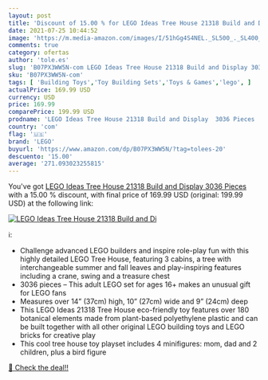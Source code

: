 ```yaml
---
layout: post
title: 'Discount of 15.00 % for LEGO Ideas Tree House 21318 Build and Di'
date: 2021-07-25 10:44:52
image: 'https://m.media-amazon.com/images/I/51hGg4S4NEL._SL500_._SL400_.jpg'
comments: true
category: ofertas
author: 'tole.es'
slug: 'B07PX3WW5N-com LEGO Ideas Tree House 21318 Build and Display 3036 Pieces'
sku: 'B07PX3WW5N-com'
tags: [ 'Building Toys','Toy Building Sets','Toys & Games','lego', ]
actualPrice: 169.99 USD
currency: USD
price: 169.99
comparePrice: 199.99 USD
prodname: 'LEGO Ideas Tree House 21318 Build and Display  3036 Pieces '
country: 'com'
flag: '🇺🇸'
brand: 'LEGO'
buyurl: 'https://www.amazon.com/dp/B07PX3WW5N/?tag=tolees-20'
descuento: '15.00'
average: '271.093023255815'
---
```


You've got [LEGO Ideas Tree House 21318 Build and Display  3036 Pieces ](https://www.amazon.com/dp/B07PX3WW5N/?tag=tolees-20) with a  15.00 % discount, with final price of 169.99 USD (original: 199.99 USD) at the following link:

[![LEGO Ideas Tree House 21318 Build and Di](https://m.media-amazon.com/images/I/51hGg4S4NEL._SL500_._SL400_.jpg)](https://www.amazon.com/dp/B07PX3WW5N/?tag=tolees-20)

ℹ️:

- Challenge advanced LEGO builders and inspire role-play fun with this highly detailed LEGO Tree House, featuring 3 cabins, a tree with interchangeable summer and fall leaves and play-inspiring features including a crane, swing and a treasure chest
- 3036 pieces – This adult LEGO set for ages 16+ makes an unusual gift for LEGO fans
- Measures over 14” (37cm) high, 10” (27cm) wide and 9” (24cm) deep
- This LEGO Ideas 21318 Tree House eco-friendly toy features over 180 botanical elements made from plant-based polyethylene plastic and can be built together with all other original LEGO building toys and LEGO bricks for creative play
- This cool tree house toy playset includes 4 minifigures: mom, dad and 2 children, plus a bird figure

[🛒 Check the deal!!](https://www.amazon.com/dp/B07PX3WW5N/?tag=tolees-20)
